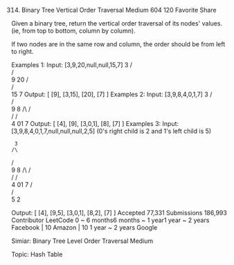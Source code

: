 314. Binary Tree Vertical Order Traversal
Medium 604 120 Favorite Share

Given a binary tree, return the vertical order traversal of its nodes' values. (ie, from top to bottom, column by column).

If two nodes are in the same row and column, the order should be from left to right.

Examples 1:
Input: [3,9,20,null,null,15,7]
   3
  /\
 /  \
 9  20
    /\
   /  \
  15   7 
Output:
[
  [9],
  [3,15],
  [20],
  [7]
]
Examples 2:
Input: [3,9,8,4,0,1,7]
     3
    /\
   /  \
   9   8
  /\  /\
 /  \/  \
 4  01   7 
Output:
[
  [4],
  [9],
  [3,0,1],
  [8],
  [7]
]
Examples 3:
Input: [3,9,8,4,0,1,7,null,null,null,2,5] (0's right child is 2 and 1's left child is 5)

     3
    /\
   /  \
   9   8
  /\  /\
 /  \/  \
 4  01   7
    /\
   /  \
   5   2

Output:
[
  [4],
  [9,5],
  [3,0,1],
  [8,2],
  [7]
]
Accepted 77,331
Submissions 186,993
Contributor LeetCode
0 ~ 6 months6 months ~ 1 year1 year ~ 2 years
Facebook | 10 Amazon | 10
1 year ~ 2 years
Google

Simiar:
Binary Tree Level Order Traversal Medium

Topic: Hash Table
